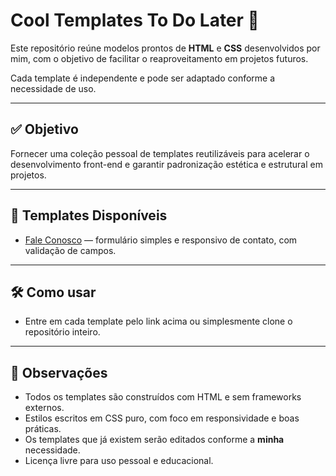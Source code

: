 # Cool Templates To Do Later 🌟

Este repositório reúne modelos prontos de **HTML** e **CSS** desenvolvidos por mim, com o objetivo de facilitar o reaproveitamento em projetos futuros.  

Cada template é independente e pode ser adaptado conforme a necessidade de uso.

---

## ✅ Objetivo

Fornecer uma coleção pessoal de templates reutilizáveis para acelerar o desenvolvimento front-end e garantir padronização estética e estrutural em projetos.

---

## 📁 Templates Disponíveis

- [Fale Conosco](https://github.com/jpedr0v/cool-templates-todo-later/tree/main/fale_conosco) — formulário simples e responsivo de contato, com validação de campos.

---

## 🛠️ Como usar

- Entre em cada template pelo link acima ou simplesmente clone o repositório inteiro.

---

## 📌 Observações

- Todos os templates são construídos com HTML e sem frameworks externos.
- Estilos escritos em CSS puro, com foco em responsividade e boas práticas.
- Os templates que já existem serão editados conforme a **minha** necessidade.
- Licença livre para uso pessoal e educacional.